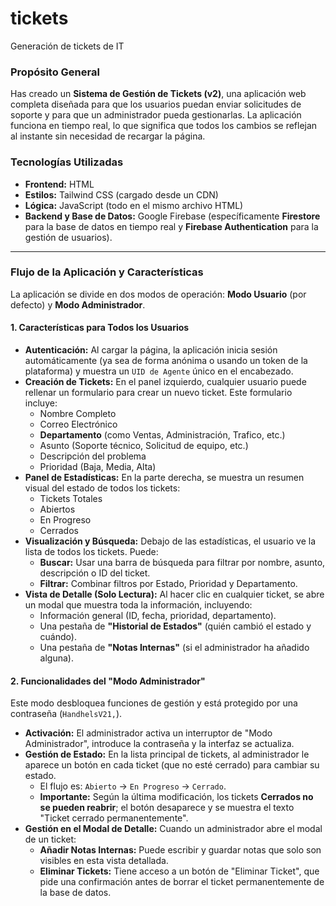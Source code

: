 # tickets

Generación de tickets de IT



### Propósito General

Has creado un **Sistema de Gestión de Tickets (v2)**, una aplicación web completa diseñada para que los usuarios puedan enviar solicitudes de soporte y para que un administrador pueda gestionarlas. La aplicación funciona en tiempo real, lo que significa que todos los cambios se reflejan al instante sin necesidad de recargar la página.

### Tecnologías Utilizadas

* **Frontend:** HTML
* **Estilos:** Tailwind CSS (cargado desde un CDN)
* **Lógica:** JavaScript (todo en el mismo archivo HTML)
* **Backend y Base de Datos:** Google Firebase (específicamente **Firestore** para la base de datos en tiempo real y **Firebase Authentication** para la gestión de usuarios).

---

### Flujo de la Aplicación y Características

La aplicación se divide en dos modos de operación: **Modo Usuario** (por defecto) y **Modo Administrador**.

#### 1. Características para Todos los Usuarios

* **Autenticación:** Al cargar la página, la aplicación inicia sesión automáticamente (ya sea de forma anónima o usando un token de la plataforma) y muestra un `UID de Agente` único en el encabezado.
* **Creación de Tickets:** En el panel izquierdo, cualquier usuario puede rellenar un formulario para crear un nuevo ticket. Este formulario incluye:
    * Nombre Completo
    * Correo Electrónico
    * **Departamento** (como Ventas, Administración, Trafico, etc.)
    * Asunto (Soporte técnico, Solicitud de equipo, etc.)
    * Descripción del problema
    * Prioridad (Baja, Media, Alta)
* **Panel de Estadísticas:** En la parte derecha, se muestra un resumen visual del estado de todos los tickets:
    * Tickets Totales
    * Abiertos
    * En Progreso
    * Cerrados
* **Visualización y Búsqueda:** Debajo de las estadísticas, el usuario ve la lista de todos los tickets. Puede:
    * **Buscar:** Usar una barra de búsqueda para filtrar por nombre, asunto, descripción o ID del ticket.
    * **Filtrar:** Combinar filtros por Estado, Prioridad y Departamento.
* **Vista de Detalle (Solo Lectura):** Al hacer clic en cualquier ticket, se abre un modal que muestra toda la información, incluyendo:
    * Información general (ID, fecha, prioridad, departamento).
    * Una pestaña de **"Historial de Estados"** (quién cambió el estado y cuándo).
    * Una pestaña de **"Notas Internas"** (si el administrador ha añadido alguna).

#### 2. Funcionalidades del "Modo Administrador"

Este modo desbloquea funciones de gestión y está protegido por una contraseña (`HandhelsV21,`).

* **Activación:** El administrador activa un interruptor de "Modo Administrador", introduce la contraseña y la interfaz se actualiza.
* **Gestión de Estado:** En la lista principal de tickets, al administrador le aparece un botón en cada ticket (que no esté cerrado) para cambiar su estado.
    * El flujo es: `Abierto` -> `En Progreso` -> `Cerrado`.
    * **Importante:** Según la última modificación, los tickets **Cerrados no se pueden reabrir**; el botón desaparece y se muestra el texto "Ticket cerrado permanentemente".
* **Gestión en el Modal de Detalle:** Cuando un administrador abre el modal de un ticket:
    * **Añadir Notas Internas:** Puede escribir y guardar notas que solo son visibles en esta vista detallada.
    * **Eliminar Tickets:** Tiene acceso a un botón de "Eliminar Ticket", que pide una confirmación antes de borrar el ticket permanentemente de la base de datos.
